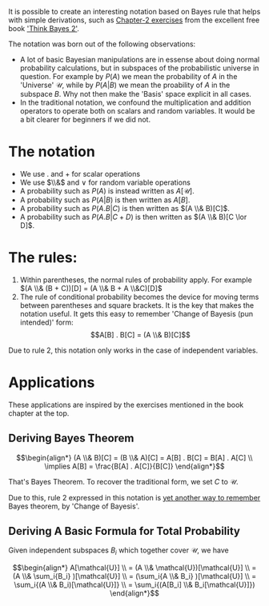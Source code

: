 It is possible to create an interesting notation based on Bayes rule that helps with simple derivations, such as [Chapter-2 exercises](https://colab.research.google.com/github/AllenDowney/ThinkBayes2/blob/master/notebooks/chap02.ipynb) from the excellent free book ['Think Bayes 2'](https://allendowney.github.io/ThinkBayes2/).

The notation was born out of the following observations:
- A lot of basic Bayesian manipulations are in essense about doing normal probability calculations, but in subspaces of the probabilistic universe in question. For example by $P(A)$ we mean the probability of $A$ in the 'Universe' $\mathcal{U}$, while by $P(A|B)$ we mean the proability of $A$ in the subspace $B$. Why not then make the 'Basis' space explicit in all cases.
- In the traditional notation, we confound the multiplication and addition operators to operate both on scalars and random variables. It would be a bit clearer for beginners if we did not.

# The notation
 - We use $.$ and $+$ for scalar operations
 - We use $\\&$ and $\lor$ for random variable operations
 - A probability such as $P(A)$ is instead written as $A[\mathcal{U}]$. 
 - A probability such as $P(A | B)$ is then written as $A[B]$.
 - A probability such as $P(A.B | C)$ is then written as $(A \\& B)[C]$.
 - A probability such as $P(A.B | C+D)$ is then written as $(A \\& B)[C \lor D]$.
 
# The rules:
 1. Within parentheses, the normal rules of probability apply. For example $(A \\& (B + C))[D] =  (A \\& B + A \\&C)[D]$
 2. The rule of conditional probability becomes the device for moving terms between parentheses and square brackets. It is the key that makes the notation useful. It gets this easy to remember 'Change of Bayesis (pun intended)' form: $$A[B] . B[C] = (A \\& B)[C]$$

Due to rule 2, this notation only works in the case of independent variables. 

# Applications

These applications are inspired by the exercises mentioned in the book chapter at the top.

## Deriving Bayes Theorem

$$\begin{align*} 
(A \\& B)[C] = (B \\& A)[C] = A[B] . B[C] = B[A] . A[C] 
\\ \implies A[B] = \frac{B[A] . A[C]}{B[C]}
\end{align*}$$

That's Bayes Theorem. To recover the traditional form, we set $C$ to $\mathcal{U}$. 

Due to this, rule 2 expressed in this notation is [yet another way to remember](short-notes/2022-04-01-remember-bayes.md) Bayes theorem, by 'Change of Bayesis'.

## Deriving A Basic Formula for Total Probability

Given independent subspaces $B_i$ which together cover $\mathcal{U}$, we have

$$\begin{align*} 
A[\mathcal{U}] 
\\ = (A \\& \mathcal{U})[\mathcal{U}] 
\\ = (A \\& \sum_i{B_i} )[\mathcal{U}] 
\\ = (\sum_i{A \\& B_i} )[\mathcal{U}] 
\\ = \sum_i{(A \\& B_i)[\mathcal{U}]}
\\ = \sum_i{(A[B_i] \\& B_i[\mathcal{U}]})
\end{align*}$$
